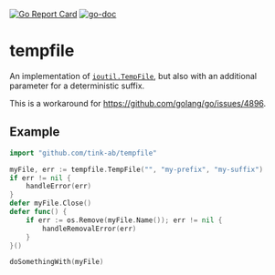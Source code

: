 [![Go Report Card](https://goreportcard.com/badge/github.com/tink-ab/tempfile)](https://goreportcard.com/report/github.com/tink-ab/tempfile)
[![go-doc](https://godoc.org/github.com/tink-ab/tempfile?status.svg)](https://godoc.org/github.com/tink-ab/tempfile)

tempfile
========
An implementation of
[`ioutil.TempFile`](https://golang.org/pkg/io/ioutil/#TempFile), but also with
an additional parameter for a deterministic suffix.

This is a workaround for https://github.com/golang/go/issues/4896.

Example
-------
```go
import "github.com/tink-ab/tempfile"

myFile, err := tempfile.TempFile("", "my-prefix", "my-suffix")
if err != nil {
    handleError(err)
}
defer myFile.Close()
defer func() {
    if err := os.Remove(myFile.Name()); err != nil {
        handleRemovalError(err)
    }
}()

doSomethingWith(myFile)
```
